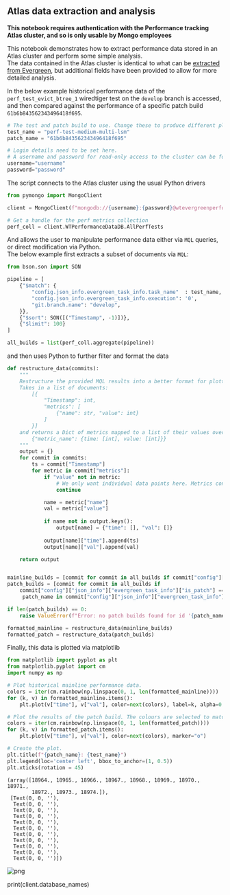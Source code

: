 ## Atlas data extraction and analysis

**This notebook requires authentication with the Performance tracking Atlas cluster, and so is only usable by Mongo employees** 

This notebook demonstrates how to extract performance data stored in an Atlas cluster and perform some simple analysis.  
The data contained in the Atlas cluster is identical to what can be [extracted from Evergreen](evergreen_analysis.ipynb), but additional fields have been provided to allow for more detailed analysis.  

In the below example historical performance data of the `perf_test_evict_btree_1` wiredtiger test on the `develop` branch is accessed, and then compared against the performance of a specific patch build `61b6b843562343496418f695`.


```python
# The test and patch build to use. Change these to produce different plots.
test_name = "perf-test-medium-multi-lsm"
patch_name = "61b6b843562343496418f695"

# Login details need to be set here.
# A username and password for read-only access to the cluster can be found on the `WiredTiger Performance Testing` Wiki page 
username="username"
password="password"
```

The script connects to the Atlas cluster using the usual Python drivers


```python
from pymongo import MongoClient

client = MongoClient(f"mongodb://{username}:{password}@wtevergreenperformance0-shard-00-00.qlpxg.mongodb.net:27017,wtevergreenperformance0-shard-00-01.qlpxg.mongodb.net:27017,wtevergreenperformance0-shard-00-02.qlpxg.mongodb.net:27017/myFirstDatabase?ssl=true&replicaSet=atlas-iuj3dv-shard-0&authSource=admin&retryWrites=true&w=majority")

# Get a handle for the perf metrics collection
perf_coll = client.WTPerformanceDataDB.AllPerfTests

```

And allows the user to manipulate performance data either via `MQL` queries, or direct modification via Python.  
The below example first extracts a subset of documents via `MQL`:


```python
from bson.son import SON

pipeline = [
    {"$match": {
        "config.json_info.evergreen_task_info.task_name"  : test_name,
        "config.json_info.evergreen_task_info.execution": '0',
        "git.branch.name": "develop",
    }},
    {"$sort": SON([("Timestamp", -1)])},
    {"$limit": 100}
]

all_builds = list(perf_coll.aggregate(pipeline))

```

and then uses Python to further filter and format the data


```python
def restructure_data(commits):
    """
    Restructure the provided MQL results into a better format for plotting.
    Takes in a list of documents: 
        [{
            "Timestamp": int, 
            "metrics": [
                {"name": str, "value": int}
            ]
        }]
    and returns a Dict of metrics mapped to a list of their values over time:
        {"metric_name": {time: [int], value: [int]}}
    """
    output = {}
    for commit in commits:
        ts = commit["Timestamp"]
        for metric in commit["metrics"]:
            if "value" not in metric:
                # We only want individual data points here. Metrics containing multiple data points ("values" plural) are ignored. 
                continue

            name = metric["name"]
            val = metric["value"]
            
            if name not in output.keys():
                output[name] = {"time": [], "val": []}
            
            output[name]["time"].append(ts)
            output[name]["val"].append(val)

    return output


mainline_builds = [commit for commit in all_builds if commit["config"]["json_info"]["evergreen_task_info"]["is_patch"] == '']
patch_builds = [commit for commit in all_builds if 
    commit["config"]["json_info"]["evergreen_task_info"]["is_patch"] == 'true' and
     patch_name in commit["config"]["json_info"]["evergreen_task_info"]["task_id"]]

if len(patch_builds) == 0:
    raise ValueError(f"Error: no patch builds found for id '{patch_name}'")

formatted_mainline = restructure_data(mainline_builds)
formatted_patch = restructure_data(patch_builds)
```

Finally, this data is plotted via matplotlib


```python
from matplotlib import pyplot as plt
from matplotlib.pyplot import cm
import numpy as np

# Plot historical mainline performance data.
colors = iter(cm.rainbow(np.linspace(0, 1, len(formatted_mainline))))
for (k, v) in formatted_mainline.items():
    plt.plot(v["time"], v["val"], color=next(colors), label=k, alpha=0.3)

# Plot the results of the patch build. The colours are selected to match the mainline data plotted above.
colors = iter(cm.rainbow(np.linspace(0, 1, len(formatted_patch))))
for (k, v) in formatted_patch.items():
    plt.plot(v["time"], v["val"], color=next(colors), marker="o")

# Create the plot.
plt.title(f"{patch_name}: {test_name}")
plt.legend(loc='center left', bbox_to_anchor=(1, 0.5))
plt.xticks(rotation = 45)

```




    (array([18964., 18965., 18966., 18967., 18968., 18969., 18970., 18971.,
            18972., 18973., 18974.]),
     [Text(0, 0, ''),
      Text(0, 0, ''),
      Text(0, 0, ''),
      Text(0, 0, ''),
      Text(0, 0, ''),
      Text(0, 0, ''),
      Text(0, 0, ''),
      Text(0, 0, ''),
      Text(0, 0, ''),
      Text(0, 0, ''),
      Text(0, 0, '')])




    
![png](atlas_analysis_files/atlas_analysis_9_1.png)
    


print(client.database_names)

